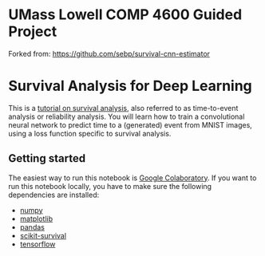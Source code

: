 # UMass Lowell COMP 4600 Guided Project
Forked from: https://github.com/sebp/survival-cnn-estimator

# Survival Analysis for Deep Learning

This is a [tutorial on survival analysis](https://k-d-w.org/blog/2019/07/survival-analysis-for-deep-learning/), also referred to as time-to-event analysis or reliability analysis. You will learn how to train a convolutional neural network to predict time to a (generated) event from MNIST images, using a loss function specific to survival analysis.

## Getting started

The easiest way to run this notebook is [Google Colaboratory](https://colab.research.google.com/github/sebp/survival-cnn-estimator/blob/master/tutorial.ipynb). If you want to run this notebook locally, you have to make sure the following dependencies are installed:

- [numpy](https://www.numpy.org/)
- [matplotlib](https://matplotlib.org/)
- [pandas](https://pandas.pydata.org/)
- [scikit-survival](https://github.com/sebp/scikit-survival/)
- [tensorflow](https://www.tensorflow.org/)
